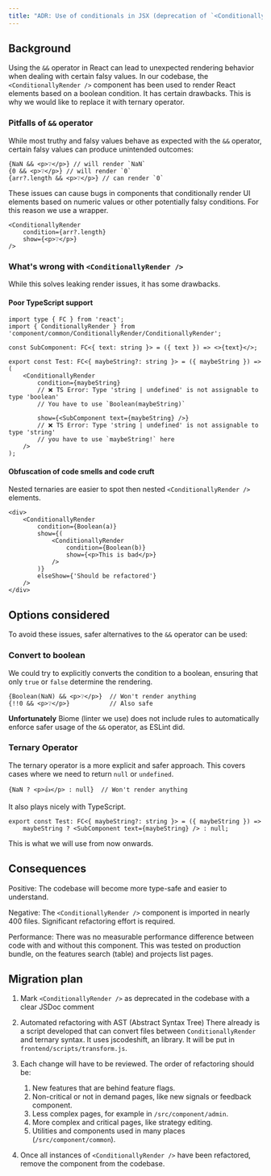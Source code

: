 ```yaml
---
title: "ADR: Use of conditionals in JSX (deprecation of `<ConditionallyRender />`)"
---
```


## Background

Using the `&&` operator in React can lead to unexpected rendering behavior when dealing with certain falsy values. In our codebase, the `<ConditionallyRender />` component has been used to render React elements based on a boolean condition. It has certain drawbacks. This is why we would like to replace it with ternary operator.

### Pitfalls of `&&` operator

While most truthy and falsy values behave as expected with the `&&` operator, certain falsy values can produce unintended outcomes:

```tsx
{NaN && <p>❔</p>} // will render `NaN`
{0 && <p>❔</p>} // will render `0`
{arr?.length && <p>❔</p>} // can render `0`
```

These issues can cause bugs in components that conditionally render UI elements based on numeric values or other potentially falsy conditions. For this reason we use a wrapper.

```tsx
<ConditionallyRender
    condition={arr?.length}
    show={<p>❔</p>}
/>
```

### What's wrong with `<ConditionallyRender />`

While this solves leaking render issues, it has some drawbacks.

#### Poor TypeScript support
```tsx
import type { FC } from 'react';
import { ConditionallyRender } from 'component/common/ConditionallyRender/ConditionallyRender';

const SubComponent: FC<{ text: string }> = ({ text }) => <>{text}</>;

export const Test: FC<{ maybeString?: string }> = ({ maybeString }) => (
    <ConditionallyRender
        condition={maybeString}
        // ❌ TS Error: Type 'string | undefined' is not assignable to type 'boolean'
        // You have to use `Boolean(maybeString)`

        show={<SubComponent text={maybeString} />}
        // ❌ TS Error: Type 'string | undefined' is not assignable to type 'string'
        // you have to use `maybeString!` here
    />
);
```

#### Obfuscation of code smells and code cruft
Nested ternaries are easier to spot then nested `<ConditionallyRender />` elements.

```tsx
<div>
    <ConditionallyRender
        condition={Boolean(a)} 
        show={(
            <ConditionallyRender
                condition={Boolean(b)}
                show={<p>This is bad</p>}
            />
        )}
        elseShow={'Should be refactored'}
    />
</div>
```

## Options considered

To avoid these issues, safer alternatives to the `&&` operator can be used:

### **Convert to boolean**
We could try to explicitly converts the condition to a boolean, ensuring that only `true` or `false` determine the rendering.

```tsx
{Boolean(NaN) && <p>❔</p>}  // Won't render anything
{!!0 && <p>❔</p>}           // Also safe
```

**Unfortunately** Biome (linter we use) does not include rules to automatically enforce safer usage of the `&&` operator, as ESLint did.

### Ternary Operator
The ternary operator is a more explicit and safer approach. This covers cases where we need to return `null` or `undefined`.

``` tsx
{NaN ? <p>👍</p> : null}  // Won't render anything
```

It also plays nicely with TypeScript.

```tsx
export const Test: FC<{ maybeString?: string }> = ({ maybeString }) =>
    maybeString ? <SubComponent text={maybeString} /> : null;
```

This is what we will use from now onwards.

## Consequences
Positive: The codebase will become more type-safe and easier to understand.

Negative: The `<ConditionallyRender />` component is imported in nearly 400 files. Significant refactoring effort is required.

Performance: There was no measurable performance difference between code with and without this component. This was tested on production bundle, on the features search (table) and projects list pages.

## Migration plan

1. Mark `<ConditionallyRender />` as deprecated in the codebase with a clear JSDoc comment

2. Automated refactoring with AST (Abstract Syntax Tree)
There already is a script developed that can convert files between `ConditionallyRender` and ternary syntax. It uses jscodeshift, an  library. It will be put in `frontend/scripts/transform.js`.

3. Each change will have to be reviewed. The order of refactoring should be:
    1. New features that are behind feature flags.
    2. Non-critical or not in demand pages, like new signals or feedback component.
    3. Less complex pages, for example in `/src/component/admin`.
    4. More complex and critical pages, like strategy editing.
    5. Utilities and components used in many places (`/src/component/common`).

3. Once all instances of `<ConditionallyRender />` have been refactored, remove the component from the codebase.
